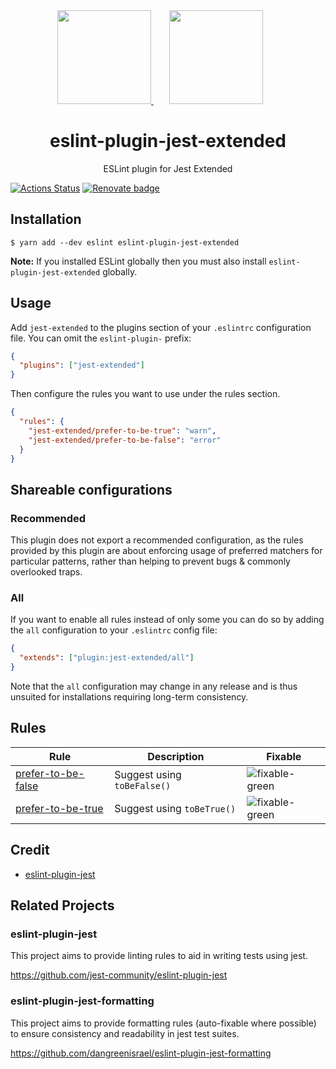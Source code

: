 <div align="center">
  <a href="https://eslint.org/">
    <img width="150" height="150" src="https://eslint.org/assets/img/logo.svg">
  </a>
  <a href="https://facebook.github.io/jest/">
    <img width="150" height="150" vspace="" hspace="25" src="https://jestjs.io/img/jest.png">
  </a>
  <h1>eslint-plugin-jest-extended</h1>
  <p>ESLint plugin for Jest Extended</p>
</div>

[![Actions Status](https://github.com/jest-community/eslint-plugin-jest-extended/workflows/Unit%20tests/badge.svg?branch=master)](https://github.com/jest-community/eslint-plugin-jest-extended/actions)
[![Renovate badge](https://badges.renovateapi.com/github/jest-community/eslint-plugin-jest-extended)](https://renovatebot.com/)

## Installation

```
$ yarn add --dev eslint eslint-plugin-jest-extended
```

**Note:** If you installed ESLint globally then you must also install
`eslint-plugin-jest-extended` globally.

## Usage

Add `jest-extended` to the plugins section of your `.eslintrc` configuration
file. You can omit the `eslint-plugin-` prefix:

```json
{
  "plugins": ["jest-extended"]
}
```

Then configure the rules you want to use under the rules section.

```json
{
  "rules": {
    "jest-extended/prefer-to-be-true": "warn",
    "jest-extended/prefer-to-be-false": "error"
  }
}
```

## Shareable configurations

### Recommended

This plugin does not export a recommended configuration, as the rules provided
by this plugin are about enforcing usage of preferred matchers for particular
patterns, rather than helping to prevent bugs & commonly overlooked traps.

### All

If you want to enable all rules instead of only some you can do so by adding the
`all` configuration to your `.eslintrc` config file:

```json
{
  "extends": ["plugin:jest-extended/all"]
}
```

Note that the `all` configuration may change in any release and is thus unsuited
for installations requiring long-term consistency.

## Rules

| Rule                    | Description                  | Fixable            |
| ----------------------- | ---------------------------- | ------------------ |
| [prefer-to-be-false][]  | Suggest using `toBeFalse()`  | ![fixable-green][] |
| [prefer-to-be-true][]   | Suggest using `toBeTrue()`   | ![fixable-green][] |

## Credit

- [eslint-plugin-jest](https://github.com/jest-community/eslint-plugin-jest)

## Related Projects

### eslint-plugin-jest

This project aims to provide linting rules to aid in writing tests using jest.

https://github.com/jest-community/eslint-plugin-jest

### eslint-plugin-jest-formatting

This project aims to provide formatting rules (auto-fixable where possible) to
ensure consistency and readability in jest test suites.

https://github.com/dangreenisrael/eslint-plugin-jest-formatting

[prefer-to-be-false]: docs/rules/prefer-to-be-false.md
[prefer-to-be-true]: docs/rules/prefer-to-be-true.md
[fixable-green]: https://img.shields.io/badge/-fixable-green.svg
[fixable-yellow]: https://img.shields.io/badge/-fixable-yellow.svg

